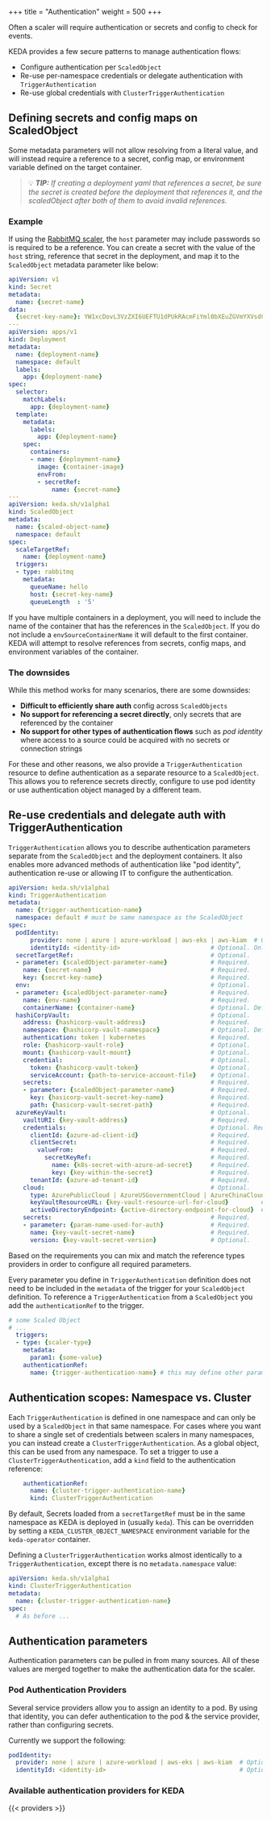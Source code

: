 +++
title = "Authentication"
weight = 500
+++

Often a scaler will require authentication or secrets and config to check for events.

KEDA provides a few secure patterns to manage authentication flows:

* Configure authentication per `ScaledObject`
* Re-use per-namespace credentials or delegate authentication with `TriggerAuthentication`
* Re-use global credentials with `ClusterTriggerAuthentication`

## Defining secrets and config maps on ScaledObject

Some metadata parameters will not allow resolving from a literal value, and will instead require a reference to a secret, config map, or environment variable defined on the target container.

> 💡 ***TIP:*** *If creating a deployment yaml that references a secret, be sure the secret is created before the deployment that references it, and the scaledObject after both of them to avoid invalid references.*

### Example

If using the [RabbitMQ scaler](https://keda.sh/docs/2.1/scalers/rabbitmq-queue/), the `host` parameter may include passwords so is required to be a reference.  You can create a secret with the value of the `host` string, reference that secret in the deployment, and map it to the `ScaledObject` metadata parameter like below:

```yaml
apiVersion: v1
kind: Secret
metadata:
  name: {secret-name}
data:
  {secret-key-name}: YW1xcDovL3VzZXI6UEFTU1dPUkRAcmFiYml0bXEuZGVmYXVsdC5zdmMuY2x1c3Rlci5sb2NhbDo1Njcy #base64 encoded per secret spec
---
apiVersion: apps/v1
kind: Deployment
metadata:
  name: {deployment-name}
  namespace: default
  labels:
    app: {deployment-name}
spec:
  selector:
    matchLabels:
      app: {deployment-name}
  template:
    metadata:
      labels:
        app: {deployment-name}
    spec:
      containers:
      - name: {deployment-name}
        image: {container-image}
        envFrom:
        - secretRef:
            name: {secret-name}
---
apiVersion: keda.sh/v1alpha1
kind: ScaledObject
metadata:
  name: {scaled-object-name}
  namespace: default
spec:
  scaleTargetRef:
    name: {deployment-name}
  triggers:
  - type: rabbitmq
    metadata:
      queueName: hello
      host: {secret-key-name}
      queueLength  : '5'
```

If you have multiple containers in a deployment, you will need to include the name of the container that has the references in the `ScaledObject`.  If you do not include a `envSourceContainerName` it will default to the first container.  KEDA will attempt to resolve references from secrets, config maps, and environment variables of the container.

### The downsides

While this method works for many scenarios, there are some downsides:

* **Difficult to efficiently share auth** config across `ScaledObjects`
* **No support for referencing a secret directly**, only secrets that are referenced by the container
* **No support for other types of authentication flows** such as *pod identity* where access to a source could be acquired with no secrets or connection strings

For these and other reasons, we also provide a `TriggerAuthentication` resource to define authentication as a separate resource to a `ScaledObject`. This allows you to reference secrets directly, configure to use pod identity or use authentication object managed by a different team.

## Re-use credentials and delegate auth with TriggerAuthentication

`TriggerAuthentication` allows you to describe authentication parameters separate from the `ScaledObject` and the deployment containers.  It also enables more advanced methods of authentication like "pod identity", authentication re-use or allowing IT to configure the authentication.

```yaml
apiVersion: keda.sh/v1alpha1
kind: TriggerAuthentication
metadata:
  name: {trigger-authentication-name}
  namespace: default # must be same namespace as the ScaledObject
spec:
  podIdentity:
      provider: none | azure | azure-workload | aws-eks | aws-kiam  # Optional. Default: none
      identityId: <identity-id>                         # Optional. Only used by azure & azure-workload providers.
  secretTargetRef:                                      # Optional.
  - parameter: {scaledObject-parameter-name}            # Required.
    name: {secret-name}                                 # Required.
    key: {secret-key-name}                              # Required.
  env:                                                  # Optional.
  - parameter: {scaledObject-parameter-name}            # Required.
    name: {env-name}                                    # Required.
    containerName: {container-name}                     # Optional. Default: scaleTargetRef.envSourceContainerName of ScaledObject
  hashiCorpVault:                                       # Optional.
    address: {hashicorp-vault-address}                  # Required.
    namespace: {hashicorp-vault-namespace}              # Optional. Default is root namespace. Useful for Vault Enterprise
    authentication: token | kubernetes                  # Required.
    role: {hashicorp-vault-role}                        # Optional.
    mount: {hashicorp-vault-mount}                      # Optional.
    credential:                                         # Optional.
      token: {hashicorp-vault-token}                    # Optional.
      serviceAccount: {path-to-service-account-file}    # Optional.
    secrets:                                            # Required.
    - parameter: {scaledObject-parameter-name}          # Required.
      key: {hasicorp-vault-secret-key-name}             # Required.
      path: {hasicorp-vault-secret-path}                # Required.
  azureKeyVault:                                        # Optional.
    vaultURI: {key-vault-address}                       # Required.
    credentials:                                        # Optional. Required when not using pod identity.
      clientId: {azure-ad-client-id}                    # Required.
      clientSecret:                                     # Required.
        valueFrom:                                      # Required.
          secretKeyRef:                                 # Required.
            name: {k8s-secret-with-azure-ad-secret}     # Required.
            key: {key-within-the-secret}                # Required.
      tenantId: {azure-ad-tenant-id}                    # Required.
    cloud:                                              # Optional.
      type: AzurePublicCloud | AzureUSGovernmentCloud | AzureChinaCloud | AzureGermanCloud | Private # Required.
      keyVaultResourceURL: {key-vault-resource-url-for-cloud}         # Required when type = Private.
      activeDirectoryEndpoint: {active-directory-endpoint-for-cloud}  # Required when type = Private.
    secrets:                                            # Required.
    - parameter: {param-name-used-for-auth}             # Required.
      name: {key-vault-secret-name}                     # Required.
      version: {key-vault-secret-version}               # Optional.
```

Based on the requirements you can mix and match the reference types providers in order to configure all required parameters.

Every parameter you define in `TriggerAuthentication` definition does not need to be included in the `metadata` of the trigger for your `ScaledObject` definition. To reference a `TriggerAuthentication` from a `ScaledObject` you add the `authenticationRef` to the trigger.

```yaml
# some Scaled Object
# ...
  triggers:
  - type: {scaler-type}
    metadata:
      param1: {some-value}
    authenticationRef:
      name: {trigger-authentication-name} # this may define other params not defined in metadata
```

## Authentication scopes: Namespace vs. Cluster

Each `TriggerAuthentication` is defined in one namespace and can only be used by a `ScaledObject` in that same namespace. For cases where you want to share a single set of credentials between scalers in many namespaces, you can instead create a `ClusterTriggerAuthentication`. As a global object, this can be used from any namespace. To set a trigger to use a `ClusterTriggerAuthentication`, add a `kind` field to the authentication reference:

```yaml
    authenticationRef:
      name: {cluster-trigger-authentication-name}
      kind: ClusterTriggerAuthentication
```

By default, Secrets loaded from a `secretTargetRef` must be in the same namespace as KEDA is deployed in (usually `keda`). This can be overridden by setting a `KEDA_CLUSTER_OBJECT_NAMESPACE` environment variable for the `keda-operator` container.

Defining a `ClusterTriggerAuthentication` works almost identically to a `TriggerAuthentication`, except there is no `metadata.namespace` value:

```yaml
apiVersion: keda.sh/v1alpha1
kind: ClusterTriggerAuthentication
metadata:
  name: {cluster-trigger-authentication-name}
spec:
  # As before ...
```

## Authentication parameters

Authentication parameters can be pulled in from many sources. All of these values are merged together to make the authentication data for the scaler.

### Pod Authentication Providers

Several service providers allow you to assign an identity to a pod. By using that identity, you can defer authentication to the pod & the service provider, rather than configuring secrets.

Currently we support the following:

```yaml
podIdentity:
  provider: none | azure | azure-workload | aws-eks | aws-kiam  # Optional. Default: none
  identityId: <identity-id>                                     # Optional. Only used by azure & azure-workload providers.
```

### Available authentication providers for KEDA

{{< providers >}}
